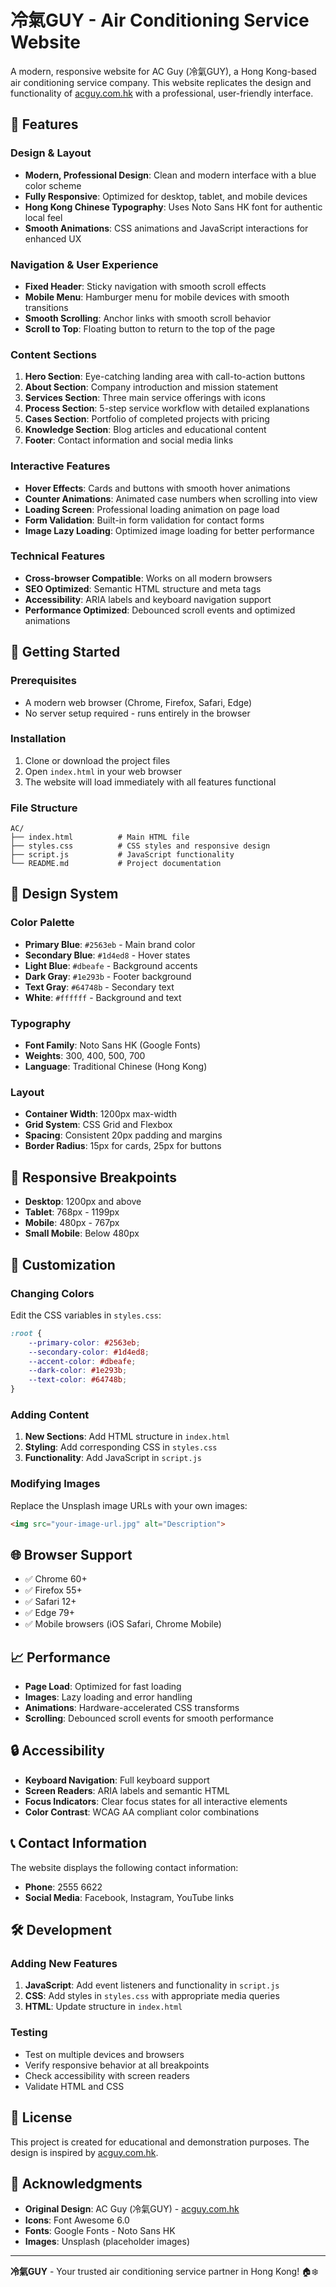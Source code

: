 # 冷氣GUY - Air Conditioning Service Website

A modern, responsive website for AC Guy (冷氣GUY), a Hong Kong-based air conditioning service company. This website replicates the design and functionality of [acguy.com.hk](https://acguy.com.hk/) with a professional, user-friendly interface.

## 🌟 Features

### Design & Layout
- **Modern, Professional Design**: Clean and modern interface with a blue color scheme
- **Fully Responsive**: Optimized for desktop, tablet, and mobile devices
- **Hong Kong Chinese Typography**: Uses Noto Sans HK font for authentic local feel
- **Smooth Animations**: CSS animations and JavaScript interactions for enhanced UX

### Navigation & User Experience
- **Fixed Header**: Sticky navigation with smooth scroll effects
- **Mobile Menu**: Hamburger menu for mobile devices with smooth transitions
- **Smooth Scrolling**: Anchor links with smooth scroll behavior
- **Scroll to Top**: Floating button to return to the top of the page

### Content Sections
1. **Hero Section**: Eye-catching landing area with call-to-action buttons
2. **About Section**: Company introduction and mission statement
3. **Services Section**: Three main service offerings with icons
4. **Process Section**: 5-step service workflow with detailed explanations
5. **Cases Section**: Portfolio of completed projects with pricing
6. **Knowledge Section**: Blog articles and educational content
7. **Footer**: Contact information and social media links

### Interactive Features
- **Hover Effects**: Cards and buttons with smooth hover animations
- **Counter Animations**: Animated case numbers when scrolling into view
- **Loading Screen**: Professional loading animation on page load
- **Form Validation**: Built-in form validation for contact forms
- **Image Lazy Loading**: Optimized image loading for better performance

### Technical Features
- **Cross-browser Compatible**: Works on all modern browsers
- **SEO Optimized**: Semantic HTML structure and meta tags
- **Accessibility**: ARIA labels and keyboard navigation support
- **Performance Optimized**: Debounced scroll events and optimized animations

## 🚀 Getting Started

### Prerequisites
- A modern web browser (Chrome, Firefox, Safari, Edge)
- No server setup required - runs entirely in the browser

### Installation
1. Clone or download the project files
2. Open `index.html` in your web browser
3. The website will load immediately with all features functional

### File Structure
```
AC/
├── index.html          # Main HTML file
├── styles.css          # CSS styles and responsive design
├── script.js           # JavaScript functionality
└── README.md           # Project documentation
```

## 🎨 Design System

### Color Palette
- **Primary Blue**: `#2563eb` - Main brand color
- **Secondary Blue**: `#1d4ed8` - Hover states
- **Light Blue**: `#dbeafe` - Background accents
- **Dark Gray**: `#1e293b` - Footer background
- **Text Gray**: `#64748b` - Secondary text
- **White**: `#ffffff` - Background and text

### Typography
- **Font Family**: Noto Sans HK (Google Fonts)
- **Weights**: 300, 400, 500, 700
- **Language**: Traditional Chinese (Hong Kong)

### Layout
- **Container Width**: 1200px max-width
- **Grid System**: CSS Grid and Flexbox
- **Spacing**: Consistent 20px padding and margins
- **Border Radius**: 15px for cards, 25px for buttons

## 📱 Responsive Breakpoints

- **Desktop**: 1200px and above
- **Tablet**: 768px - 1199px
- **Mobile**: 480px - 767px
- **Small Mobile**: Below 480px

## 🔧 Customization

### Changing Colors
Edit the CSS variables in `styles.css`:
```css
:root {
    --primary-color: #2563eb;
    --secondary-color: #1d4ed8;
    --accent-color: #dbeafe;
    --dark-color: #1e293b;
    --text-color: #64748b;
}
```

### Adding Content
1. **New Sections**: Add HTML structure in `index.html`
2. **Styling**: Add corresponding CSS in `styles.css`
3. **Functionality**: Add JavaScript in `script.js`

### Modifying Images
Replace the Unsplash image URLs with your own images:
```html
<img src="your-image-url.jpg" alt="Description">
```

## 🌐 Browser Support

- ✅ Chrome 60+
- ✅ Firefox 55+
- ✅ Safari 12+
- ✅ Edge 79+
- ✅ Mobile browsers (iOS Safari, Chrome Mobile)

## 📈 Performance

- **Page Load**: Optimized for fast loading
- **Images**: Lazy loading and error handling
- **Animations**: Hardware-accelerated CSS transforms
- **Scrolling**: Debounced scroll events for smooth performance

## 🔒 Accessibility

- **Keyboard Navigation**: Full keyboard support
- **Screen Readers**: ARIA labels and semantic HTML
- **Focus Indicators**: Clear focus states for all interactive elements
- **Color Contrast**: WCAG AA compliant color combinations

## 📞 Contact Information

The website displays the following contact information:
- **Phone**: 2555 6622
- **Social Media**: Facebook, Instagram, YouTube links

## 🛠️ Development

### Adding New Features
1. **JavaScript**: Add event listeners and functionality in `script.js`
2. **CSS**: Add styles in `styles.css` with appropriate media queries
3. **HTML**: Update structure in `index.html`

### Testing
- Test on multiple devices and browsers
- Verify responsive behavior at all breakpoints
- Check accessibility with screen readers
- Validate HTML and CSS

## 📄 License

This project is created for educational and demonstration purposes. The design is inspired by [acguy.com.hk](https://acguy.com.hk/).

## 🙏 Acknowledgments

- **Original Design**: AC Guy (冷氣GUY) - [acguy.com.hk](https://acguy.com.hk/)
- **Icons**: Font Awesome 6.0
- **Fonts**: Google Fonts - Noto Sans HK
- **Images**: Unsplash (placeholder images)

---

**冷氣GUY** - Your trusted air conditioning service partner in Hong Kong! 🏠❄️ 
